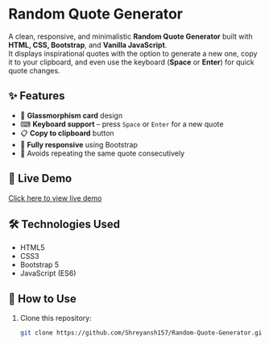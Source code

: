 # Random Quote Generator

A clean, responsive, and minimalistic **Random Quote Generator** built with **HTML, CSS, Bootstrap**, and **Vanilla JavaScript**.  
It displays inspirational quotes with the option to generate a new one, copy it to your clipboard, and even use the keyboard (**Space** or **Enter**) for quick quote changes.

## ✨ Features
- 🎨 **Glassmorphism card** design
- ⌨ **Keyboard support** – press `Space` or `Enter` for a new quote
- 📋 **Copy to clipboard** button
- 📱 **Fully responsive** using Bootstrap
- 🔀 Avoids repeating the same quote consecutively

## 🚀 Live Demo
[Click here to view live demo](https://shreyansh157.github.io/Random-Quote-Generator/)  

## 🛠 Technologies Used
- HTML5
- CSS3
- Bootstrap 5
- JavaScript (ES6)

## 📌 How to Use
1. Clone this repository:
   ```bash
   git clone https://github.com/Shreyansh157/Random-Quote-Generator.git
